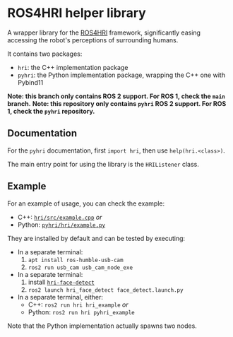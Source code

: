 # ROS4HRI helper library

A wrapper library for the [ROS4HRI](https://wiki.ros.org/hri) framework,
significantly easing accessing the robot's perceptions of surrounding humans.

It contains two packages:
- `hri`: the C++ implementation package
- `pyhri`: the Python implementation package, wrapping the C++ one with Pybind11

**Note: this branch only contains ROS 2 support. For ROS 1, check the `main` branch.**
**Note: this repository only contains `pyhri` ROS 2 support. For ROS 1, check the `pyhri` repository.**

## Documentation

For the `pyhri` documentation, first `import hri`, then use `help(hri.<class>)`.

The main entry point for using the library is the `HRIListener` class.

## Example

For an example of usage, you can check the example:
- C++: [`hri/src/example.cpp`](hri/src/example.cpp) _or_
- Python: [`pyhri/hri/example.py`](pyhri/hri/example.py)

They are installed by default and can be tested by executing:

- In a separate terminal:
  1. `apt install ros-humble-usb-cam`
  2. `ros2 run usb_cam usb_cam_node_exe`
- In a separate terminal:
  1. install [`hri-face-detect`](https://github.com/ros4hri/hri_face_detect/)
  2. `ros2 launch hri_face_detect face_detect.launch.py`
- In a separate terminal, either:
  - C++: `ros2 run hri hri_example`  _or_
  - Python: `ros2 run hri pyhri_example`

Note that the Python implementation actually spawns two nodes.
